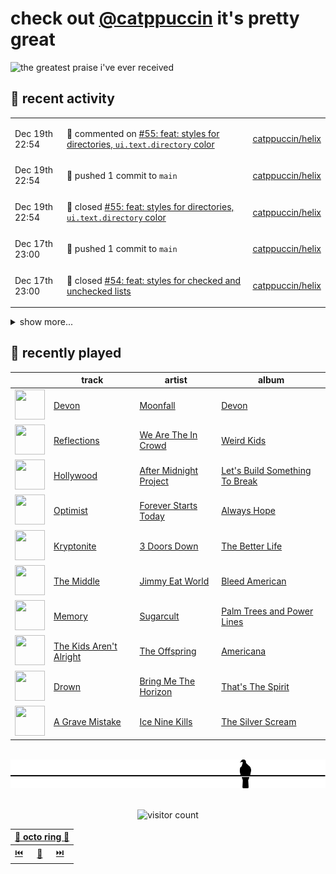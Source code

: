 # check out [@catppuccin](https://github.com/catppuccin) it's pretty great

![the greatest praise i've ever received](https://github.com/user-attachments/assets/ad888e4f-7a22-4eac-85a7-744eacd8eb46)

## 📅 recent activity

<!-- SCRIPT:REPLACE:GITHUB -->
<table>
<tbody>
<tr>
<td><span title='2024-12-19T22:54:20+00:00'>Dec 19th 22:54</span></td>
<td>

💬 commented on [#55: feat: styles for directories, `ui.text.directory` color](https://github.com/catppuccin/helix/pull/55)

</td>
<td>

[catppuccin/helix](https://github.com/catppuccin/helix)

</td>
</tr>
<tr>
<td><span title='2024-12-19T22:54:16+00:00'>Dec 19th 22:54</span></td>
<td>

🚢 pushed 1 commit to `main`

</td>
<td>

[catppuccin/helix](https://github.com/catppuccin/helix)

</td>
</tr>
<tr>
<td><span title='2024-12-19T22:54:15+00:00'>Dec 19th 22:54</span></td>
<td>

🎉 closed [#55: feat: styles for directories, `ui.text.directory` color](https://github.com/catppuccin/helix/pull/55)

</td>
<td>

[catppuccin/helix](https://github.com/catppuccin/helix)

</td>
</tr>
<tr>
<td><span title='2024-12-17T23:00:41+00:00'>Dec 17th 23:00</span></td>
<td>

🚢 pushed 1 commit to `main`

</td>
<td>

[catppuccin/helix](https://github.com/catppuccin/helix)

</td>
</tr>
<tr>
<td><span title='2024-12-17T23:00:40+00:00'>Dec 17th 23:00</span></td>
<td>

🎉 closed [#54: feat: styles for checked and unchecked lists](https://github.com/catppuccin/helix/pull/54)

</td>
<td>

[catppuccin/helix](https://github.com/catppuccin/helix)

</td>
</tr>
</tbody>
</table>

<details>
<summary>show more...</summary>
<table>
<tbody>
<tr>
<td><span title='2024-12-17T23:00:33+00:00'>Dec 17th 23:00</span></td>
<td>

💬 commented on [#54: feat: styles for checked and unchecked lists](https://github.com/catppuccin/helix/pull/54)

</td>
<td>

[catppuccin/helix](https://github.com/catppuccin/helix)

</td>
</tr>
<tr>
<td><span title='2024-12-12T17:09:02+00:00'>Dec 12th 17:09</span></td>
<td>

💬 commented on [#2631: refactor (ports): add icons for hyprland and hyprlock](https://github.com/catppuccin/catppuccin/pull/2631)

</td>
<td>

[catppuccin/catppuccin](https://github.com/catppuccin/catppuccin)

</td>
</tr>
<tr>
<td><span title='2024-12-12T17:08:59+00:00'>Dec 12th 17:08</span></td>
<td>

🚢 pushed 1 commit to `main`

</td>
<td>

[catppuccin/catppuccin](https://github.com/catppuccin/catppuccin)

</td>
</tr>
<tr>
<td><span title='2024-12-12T17:08:57+00:00'>Dec 12th 17:08</span></td>
<td>

🎉 closed [#2631: refactor (ports): add icons for hyprland and hyprlock](https://github.com/catppuccin/catppuccin/pull/2631)

</td>
<td>

[catppuccin/catppuccin](https://github.com/catppuccin/catppuccin)

</td>
</tr>
<tr>
<td><span title='2024-12-11T17:12:59+00:00'>Dec 11th 17:12</span></td>
<td>

🚢 pushed 1 commit to `main`

</td>
<td>

[catppuccin/website](https://github.com/catppuccin/website)

</td>
</tr>
<tr>
<td><span title='2024-12-11T17:12:58+00:00'>Dec 11th 17:12</span></td>
<td>

🎉 closed [#125: feat(blog): use astro built-in view transition for hero image](https://github.com/catppuccin/website/pull/125)

</td>
<td>

[catppuccin/website](https://github.com/catppuccin/website)

</td>
</tr>
<tr>
<td><span title='2024-12-11T17:09:30+00:00'>Dec 11th 17:09</span></td>
<td>

🔍 reviewed [#125: feat(blog): use astro built-in view transition for hero image](https://github.com/catppuccin/website/pull/125)

</td>
<td>

[catppuccin/website](https://github.com/catppuccin/website)

</td>
</tr>
<tr>
<td><span title='2024-12-11T13:19:35+00:00'>Dec 11th 13:19</span></td>
<td>

💬 commented on [#53: add 76561197960723152](https://github.com/puppygirlzone/webfishing-bans/pull/53)

</td>
<td>

[puppygirlzone/webfishing-bans](https://github.com/puppygirlzone/webfishing-bans)

</td>
</tr>
<tr>
<td><span title='2024-12-11T13:19:05+00:00'>Dec 11th 13:19</span></td>
<td>

🚀 opened [#53: add 76561197960723152](https://github.com/puppygirlzone/webfishing-bans/pull/53)

</td>
<td>

[puppygirlzone/webfishing-bans](https://github.com/puppygirlzone/webfishing-bans)

</td>
</tr>
<tr>
<td><span title='2024-12-11T13:18:10+00:00'>Dec 11th 13:18</span></td>
<td>

🚢 pushed 1 commit to `main`

</td>
<td>

[backwardspy/webfishing-bans](https://github.com/backwardspy/webfishing-bans)

</td>
</tr>
<tr>
<td><span title='2024-12-07T13:15:31+00:00'>Dec 7th 13:15</span></td>
<td>

🚀 opened [#66: feat: add ansi colours](https://github.com/catppuccin/whiskers/pull/66)

</td>
<td>

[catppuccin/whiskers](https://github.com/catppuccin/whiskers)

</td>
</tr>
<tr>
<td><span title='2024-12-07T13:12:36+00:00'>Dec 7th 13:12</span></td>
<td>

🚢 pushed 2 commits to `feat/ansi`

</td>
<td>

[catppuccin/whiskers](https://github.com/catppuccin/whiskers)

</td>
</tr>
<tr>
<td><span title='2024-12-07T12:39:06+00:00'>Dec 7th 12:39</span></td>
<td>

📦 released v2.5.0-beta.0

</td>
<td>

[catppuccin/rust](https://github.com/catppuccin/rust)

</td>
</tr>
<tr>
<td><span title='2024-12-07T12:35:52+00:00'>Dec 7th 12:35</span></td>
<td>

🚢 pushed 1 commit to `main`

</td>
<td>

[catppuccin/rust](https://github.com/catppuccin/rust)

</td>
</tr>
<tr>
<td><span title='2024-12-07T12:32:48+00:00'>Dec 7th 12:32</span></td>
<td>

🚢 pushed 1 commit to `main`

</td>
<td>

[catppuccin/rust](https://github.com/catppuccin/rust)

</td>
</tr>
</tbody>
</table>
</details>
<!-- SCRIPT:REPLACE:GITHUB -->

## 🎵 recently played

<!-- SCRIPT:REPLACE:SPOTIFY -->
| | track | artist | album |
| - | - | - | - |
| <img src="https://i.scdn.co/image/ab67616d00004851740135a6c2649bb852998849" width="48" height="48"> | [Devon](https://open.spotify.com/track/2sk6w5yk8nOxDRqji98lDX) | [Moonfall](https://open.spotify.com/artist/19Y9Rm9cjO0BvcP6Yode9i) | [Devon](https://open.spotify.com/track/2sk6w5yk8nOxDRqji98lDX) |
| <img src="https://i.scdn.co/image/ab67616d000048518b07e15bb992f1bbda332eb1" width="48" height="48"> | [Reflections](https://open.spotify.com/track/5Hu8ghjoVoHK78uCCIiwwC) | [We Are The In Crowd](https://open.spotify.com/artist/1BSXtdFlVDUOS6g1T3tmME) | [Weird Kids](https://open.spotify.com/track/5Hu8ghjoVoHK78uCCIiwwC) |
| <img src="https://i.scdn.co/image/ab67616d0000485152b670b8f1f796fb52767e9f" width="48" height="48"> | [Hollywood](https://open.spotify.com/track/5ns4Dobpei2ze7NJvgigNT) | [After Midnight Project](https://open.spotify.com/artist/1CCtRpOlg6EL0HP9DdEtk4) | [Let's Build Something To Break](https://open.spotify.com/track/5ns4Dobpei2ze7NJvgigNT) |
| <img src="https://i.scdn.co/image/ab67616d000048519dae2e5472ef33e6e6bebbaa" width="48" height="48"> | [Optimist](https://open.spotify.com/track/464EUQ37LtYz11JIcuqBF8) | [Forever Starts Today](https://open.spotify.com/artist/4h9xSBN0ZAnoYegQ3PXasD) | [Always Hope](https://open.spotify.com/track/464EUQ37LtYz11JIcuqBF8) |
| <img src="https://i.scdn.co/image/ab67616d000048512868c4713a3912fd476b42f1" width="48" height="48"> | [Kryptonite](https://open.spotify.com/track/6ZOBP3NvffbU4SZcrnt1k6) | [3 Doors Down](https://open.spotify.com/artist/2RTUTCvo6onsAnheUk3aL9) | [The Better Life](https://open.spotify.com/track/6ZOBP3NvffbU4SZcrnt1k6) |
| <img src="https://i.scdn.co/image/ab67616d0000485195d1d98c5176e4f982bd73d6" width="48" height="48"> | [The Middle](https://open.spotify.com/track/6GG73Jik4jUlQCkKg9JuGO) | [Jimmy Eat World](https://open.spotify.com/artist/3Ayl7mCk0nScecqOzvNp6s) | [Bleed American](https://open.spotify.com/track/6GG73Jik4jUlQCkKg9JuGO) |
| <img src="https://i.scdn.co/image/ab67616d00004851d0c4b14b57f31b349fe36d1c" width="48" height="48"> | [Memory](https://open.spotify.com/track/0ChpoNjXfJPjMvCIN6so6J) | [Sugarcult](https://open.spotify.com/artist/04RtvnUz0XrUbUZzOA8ZoW) | [Palm Trees and Power Lines](https://open.spotify.com/track/0ChpoNjXfJPjMvCIN6so6J) |
| <img src="https://i.scdn.co/image/ab67616d00004851cbd2ee7dff77bfb2b5f0af52" width="48" height="48"> | [The Kids Aren't Alright](https://open.spotify.com/track/4EchqUKQ3qAQuRNKmeIpnf) | [The Offspring](https://open.spotify.com/artist/5LfGQac0EIXyAN8aUwmNAQ) | [Americana](https://open.spotify.com/track/4EchqUKQ3qAQuRNKmeIpnf) |
| <img src="https://i.scdn.co/image/ab67616d00004851413697269620e16f4466f543" width="48" height="48"> | [Drown](https://open.spotify.com/track/6o39Ln9118FKTMbM4BvcEy) | [Bring Me The Horizon](https://open.spotify.com/artist/1Ffb6ejR6Fe5IamqA5oRUF) | [That's The Spirit](https://open.spotify.com/track/6o39Ln9118FKTMbM4BvcEy) |
| <img src="https://i.scdn.co/image/ab67616d0000485148fbb2aab19d588bb9153580" width="48" height="48"> | [A Grave Mistake](https://open.spotify.com/track/2mMNBgFRyEiRoGvrdoONeq) | [Ice Nine Kills](https://open.spotify.com/artist/52qKfVcIV4GS8A8Vay2xtt) | [The Silver Scream](https://open.spotify.com/track/2mMNBgFRyEiRoGvrdoONeq) |

<!-- SCRIPT:REPLACE:SPOTIFY -->

<br>

<div align="center">

<picture>
    <source media="(prefers-color-scheme: light)" srcset="assets/pigeon-light.svg">
    <source media="(prefers-color-scheme: dark)" srcset="assets/pigeon-dark.svg">
    <img alt="pigeon sitting on a wire" src="assets/pigeon-light.svg">
</picture>

<br>
<br>

![visitor count](https://profile-counter.glitch.me/backwardspy/count.svg)

<table>
    <thead>
        <th colspan="3"><a href="https://octo-ring.com">🐙 octo ring 🐙</a></th>
    </thead>
    <tbody>
        <td><a href="https://octo-ring.com/p/backwardspy/prev">⏮️</a></td>
        <td><a href="https://octo-ring.com/p/backwardspy/random">🔀</a></td>
        <td><a href="https://octo-ring.com/p/backwardspy/next">⏭️</a></td>
    </tbody>
</table>

</div>

